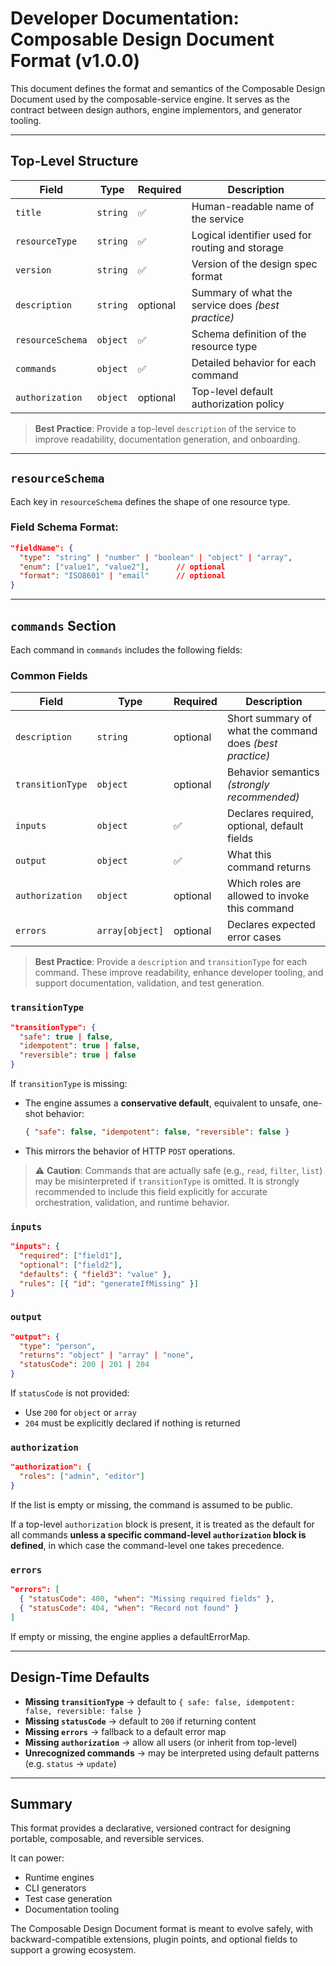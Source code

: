 # Developer Documentation: Composable Design Document Format (v1.0.0)

This document defines the format and semantics of the Composable Design Document used by the composable-service engine. It serves as the contract between design authors, engine implementors, and generator tooling.

---

## Top-Level Structure

| Field               | Type              | Required | Description                                                  |
|---------------------|-------------------|----------|--------------------------------------------------------------|
| `title`             | `string`          | ✅       | Human-readable name of the service                           |
| `resourceType`      | `string`          | ✅       | Logical identifier used for routing and storage              |
| `version`           | `string`          | ✅       | Version of the design spec format                            |
| `description`       | `string`          | optional | Summary of what the service does *(best practice)*           |
| `resourceSchema`    | `object`          | ✅       | Schema definition of the resource type                       |
| `commands`          | `object`          | ✅       | Detailed behavior for each command                           |
| `authorization`     | `object`          | optional | Top-level default authorization policy                       |

> **Best Practice**: Provide a top-level `description` of the service to improve readability, documentation generation, and onboarding.

---

## `resourceSchema`
Each key in `resourceSchema` defines the shape of one resource type.

### Field Schema Format:
```json
"fieldName": {
  "type": "string" | "number" | "boolean" | "object" | "array",
  "enum": ["value1", "value2"],      // optional
  "format": "ISO8601" | "email"      // optional
}
```

---

## `commands` Section
Each command in `commands` includes the following fields:

### Common Fields
| Field              | Type                       | Required | Description                                                  |
|--------------------|----------------------------|----------|--------------------------------------------------------------|
| `description`      | `string`                   | optional | Short summary of what the command does *(best practice)*     |
| `transitionType`   | `object`                   | optional | Behavior semantics *(strongly recommended)*                  |
| `inputs`           | `object`                   | ✅       | Declares required, optional, default fields                  |
| `output`           | `object`                   | ✅       | What this command returns                                    |
| `authorization`    | `object`                   | optional | Which roles are allowed to invoke this command               |
| `errors`           | `array[object]`            | optional | Declares expected error cases                                |

> **Best Practice**: Provide a `description` and `transitionType` for each command. These improve readability, enhance developer tooling, and support documentation, validation, and test generation.

### `transitionType`
```json
"transitionType": {
  "safe": true | false,
  "idempotent": true | false,
  "reversible": true | false
}
```
If `transitionType` is missing:
- The engine assumes a **conservative default**, equivalent to unsafe, one-shot behavior:
  ```json
  { "safe": false, "idempotent": false, "reversible": false }
  ```
- This mirrors the behavior of HTTP `POST` operations.

> ⚠️ **Caution**: Commands that are actually safe (e.g., `read`, `filter`, `list`) may be misinterpreted if `transitionType` is omitted. It is strongly recommended to include this field explicitly for accurate orchestration, validation, and runtime behavior.

### `inputs`
```json
"inputs": {
  "required": ["field1"],
  "optional": ["field2"],
  "defaults": { "field3": "value" },
  "rules": [{ "id": "generateIfMissing" }]
}
```

### `output`
```json
"output": {
  "type": "person",
  "returns": "object" | "array" | "none",
  "statusCode": 200 | 201 | 204
}
```
If `statusCode` is not provided:
- Use `200` for `object` or `array`
- `204` must be explicitly declared if nothing is returned

### `authorization`
```json
"authorization": {
  "roles": ["admin", "editor"]
}
```
If the list is empty or missing, the command is assumed to be public.

If a top-level `authorization` block is present, it is treated as the default for all commands **unless a specific command-level `authorization` block is defined**, in which case the command-level one takes precedence.

### `errors`
```json
"errors": [
  { "statusCode": 400, "when": "Missing required fields" },
  { "statusCode": 404, "when": "Record not found" }
]
```
If empty or missing, the engine applies a defaultErrorMap.

---

## Design-Time Defaults

- **Missing `transitionType`** → default to `{ safe: false, idempotent: false, reversible: false }`
- **Missing `statusCode`** → default to `200` if returning content
- **Missing `errors`** → fallback to a default error map
- **Missing `authorization`** → allow all users (or inherit from top-level)
- **Unrecognized commands** → may be interpreted using default patterns (e.g. `status` → `update`)

---

## Summary
This format provides a declarative, versioned contract for designing portable, composable, and reversible services.

It can power:
- Runtime engines
- CLI generators
- Test case generation
- Documentation tooling

The Composable Design Document format is meant to evolve safely, with backward-compatible extensions, plugin points, and optional fields to support a growing ecosystem.


